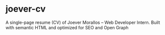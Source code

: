 # joever-cv
A single-page resume (CV) of Joever Morallos – Web Developer Intern. Built with semantic HTML and optimized for SEO and Open Graph
